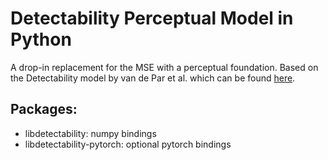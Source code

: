 # Detectability Perceptual Model in Python
A drop-in replacement for the MSE with a perceptual foundation.
Based on the Detectability model by van de Par et al. which can be found [here](https://link.springer.com/content/pdf/10.1155/ASP.2005.1292.pdf).

## Packages:
* libdetectability: numpy bindings
* libdetectability-pytorch: optional pytorch bindings

